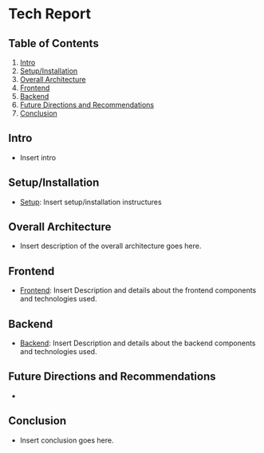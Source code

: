 # Tech Report

## Table of Contents
1. [Intro](#intro)
2. [Setup/Installation](#setupinstallation)
3. [Overall Architecture](#overall-architecture)
4. [Frontend](#frontend)
5. [Backend](#backend)
6. [Future Directions and Recommendations](#future-directions-and-recommendations)
7. [Conclusion](#conclusion)

## Intro
- Insert intro

## Setup/Installation
- [Setup](setup.md): Insert setup/installation instructures

## Overall Architecture
- Insert description of the overall architecture goes here.

## Frontend
- [Frontend](frontend.md): Insert Description and details about the frontend components and technologies used.

## Backend
- [Backend](backend.md): Insert Description and details about the backend components and technologies used.

## Future Directions and Recommendations
- 

## Conclusion
- Insert conclusion goes here.
